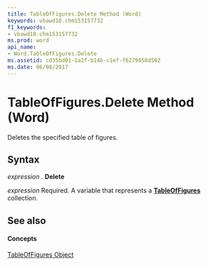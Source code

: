 ```yaml
---
title: TableOfFigures.Delete Method (Word)
keywords: vbawd10.chm153157732
f1_keywords:
- vbawd10.chm153157732
ms.prod: word
api_name:
- Word.TableOfFigures.Delete
ms.assetid: cd35bd01-1a2f-b14b-c1ef-f6279458d592
ms.date: 06/08/2017
---
```



# TableOfFigures.Delete Method (Word)

Deletes the specified table of figures.


## Syntax

 _expression_ . **Delete**

 _expression_ Required. A variable that represents a **[TableOfFigures](tableoffigures-object-word.md)** collection.


## See also


#### Concepts


[TableOfFigures Object](tableoffigures-object-word.md)

